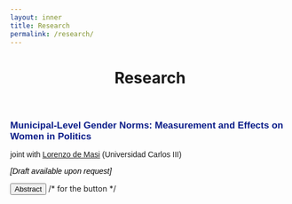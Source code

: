 ```yaml
---
layout: inner
title: Research
permalink: /research/
---
```


<style>
  .line-spacing {
    margin-bottom: 0em; /* custom line spacing */
  }
  .abstract-content {
    display: none; /* initially hide the abstract content */
  }
</style>

<head>
<link rel="shortcut icon" type="image/png" href="/favicon2.png">
</head>

# <center> Research </center>

<p>&nbsp;
</p>

<h1 class="line-spacing" style="font-size: 17px; font-family: 'Source Sans Pro', sans-serif; color: #081b88;">
  Municipal-Level Gender Norms: Measurement and Effects on Women in Politics
</h1>
<p class="line-spacing" style="font-size:14px;font-family: 'Source Sans Pro', sans-serif">joint with <a href="http://economics.uc3m.es/personal/de-massi/"><u>Lorenzo de Masi</u></a> (Universidad Carlos III)</p>
<p class="line-spacing" style="font-size:14px;font-family: 'Source Sans Pro', sans-serif; color: black"><em>[Draft available upon request]</em></p>

<button id="abstract-button">Abstract</button> /* for the button */

<div id="abstract-content" class="abstract-content"> /* for the button */
<p style="font-size:14px;font-family: 'Source Sans Pro', sans-serif"><u>Abstract</u>: In this paper, we exploit the massive amount of information from Facebook to build a measure of gender attitudes in Italy at previously impossible resolution&#8210;the municipal level. We construct our index via a machine learning method to replicate a benchmark region-level measure. Interestingly, we find that most of the variation in our Gender Norms Index (<em>GNI</em>) is across towns within narrowly defined geographical areas, rather than across regions or provinces. In a second step, we show how this local variation in norms can be leveraged for identification purposes. In particular, we use our index to investigate whether these differences in norms carry over to the policy activity of politicians elected in the Italian Parliament. We document that females are more likely to sit in parliamentary committees focused on gender-sensitive matters, labor and social issues, but not if they come from a relatively conservative town. These effects are robust to conditioning on the legislative term and electoral district, suggesting the importance of social norms in shaping legislators' policy activity.</p>

<p>&nbsp;
</p>




<h1 class="line-spacing"
  style="font-size:17px;color:Black;font-family: 'Source Sans Pro', sans-serif"><a style="color: #081b88"  href="https://drive.google.com/file/d/1K06sRgc7v2mwntaFGWQSMts6iJFjnuKc/view?usp=share_link"><u>The Effectiveness of Parental Leaves when Social Norms Matter</u></a>
</h1>
<p class="line-spacing" style="font-size:14px;font-family: 'Source Sans Pro', sans-serif; color: black"><em>Awarded the Best paper award (third prize) at the Augustin Cournot Doctoral Days (2021)</em></p>

<p style="font-size:14px;font-family: 'Source Sans Pro', sans-serif"><u>Abstract</u>: Do gender norms affect the impact of parental leave policies? I show how, in presence of conservative norms, leave policies may fail to foster gender convergence, and possibly be counterproductive for it. I consider a model where mothers' career and couples' childcare decisions are affected by endogenous norms regarding maternal care. Adhering to conservative gender norms, mothers caring for their infants impose a negative externality on other mothers. The introduction of parental leave expands the utility-possibility frontier, and more mothers pursue high-level careers. However, both because of conservative norms and the reduced opportunity cost of care, they take inefficiently long leaves, thus reinforcing conservative gender roles. I show that fathers' quotas that reserve a fraction of the leave for fathers can restore efficiency. Intuitively, when parents share leave, mothers take shorter leaves, thus reducing norm costs suffered by other mothers. Hence, in gender conservative contexts, policies aiming to increase fathers' involvement in care are desirable not only for gender equity, but also on efficiency grounds. In a second step, I test my model's key predictions in the Italian context. I confirm that when they share leave with fathers, mothers take shorter leaves. Furthermore, mothers' education significantly decreases their likelihood of taking long leaves in areas with more neutral norms, but not in more traditional ones, confirming the importance of norms in leave uptake.</p>

<p>&nbsp;
</p>



<h1 class="line-spacing"
  style="font-size:17px;font-family: 'Source Sans Pro', sans-serif; color: #081b88">Gender Norms and Parental Leave: Evidence from Municipal-Level Facebook
Data
</h1>
<p class="line-spacing" style="font-size:14px;font-family: 'Source Sans Pro', sans-serif">joint with <a href="http://economics.uc3m.es/personal/de-massi/"><u>Lorenzo de Masi</u></a> (Universidad Carlos III)</p>

<p style="font-size:14px;font-family: 'Source Sans Pro', sans-serif"><u>Abstract</u>: In this paper, we empirically examine the role of gender culture in parental leave decisions. To this end, we leverage our Gender Norms Index (GNI) measuring municipal-level gender attitudes in Italy based on data from Facebook. Intuitively, our methodology generates variation in attitudes within narrowly defined geographical areas, thus allowing to compare individuals facing the same institutional and
labor market environments. Additionally, rich administrative data would enable to control for several worker and firm characteristics that affect individual participation to leave programs. We expect to find that living in more gender conservative areas induces female (male) workers to ask for relatively longer (shorter) leaves. We then ask whether such an effect is stronger for women at the top of the wage distribution, since taking a greater share of leave might help them alleviate their sense of &#8216;guilt&#8217; for having a career. Because the loss of work experience is particularly costly for them, long periods of leave may ultimately lead to large career costs. As a result, rather than facilitating gender convergence in the labor market, standard leave entitlements might in fact backfire, when interacting with slow-moving gendered culture.</p>

<p>&nbsp;
</p>





<h1 class="line-spacing"
    style="font-size:17px;font-family: 'Source Sans Pro', sans-serif; color: #081b88">A Welfare Analysis of Family Policy: Lessons From a Large Childcare Reform in Canada</h1>
<p class="line-spacing" style="font-size:14px;font-family: 'Source Sans Pro', sans-serif">joint with <a href="https://www.sebastienmontpetit.com/en/"><u>Sébastien Montpetit</u></a> (Toulouse School of Economics) and <a href="https://sites.google.com/view/pierreloupbeauregard/"><u>Pierre-Loup Beauregard</u></a> (University of British Columbia)</p>

<p style="font-size:14px;font-family: 'Source Sans Pro', sans-serif"><u>Abstract</u>: Recent research shows that well-targeted early-childhood interventions and childcare
provision yield very large returns. However, implementing these policies on a larger scale can be substantially costly, making it unclear whether the same benefits can be achieved. In this paper, we examine the welfare effect of an ambitious Canadian childcare reform that introduced universal daycare subsidies in Québec in 1997. Using novel data on regional daycare coverage rates within Québec, we revisit the current evidence on this reform. Our findings suggest that the expansion of local childcare capacity is an important channel of positive impact on child care use and maternal labor supply. In our social welfare analysis, we then incorporate fiscal returns from long-term policy impacts on children's earnings. Our results indicate that the negative short-term impacts on children did not translate
into negative economic outcomes later in life. Taking into account the impacts on both parents and children rather increases the social desirability of the reform. Focusing solely on labor-market responses of parents would thus underestimate the gains. We then compare a benchmark (sufficient-statistics) estimator, which assumes that the policy change is infinitesimal, to a structural approach, which can account for the fact that the reform is nonmarginal. This comparison allows us to quantify the extent of bias practitioners might be facing when applying sufficient-statistics methods to large policy changes. Our parsimonious model incorporates key trade-offs families face and for which affordable daycare options may provide substantial relief. We illustrate that the sufficient-statistics approach leads to
two biases, stemming from the omission of non-pecuniary benefits and re-optimization of behavior by recipients.</p>

<p>&nbsp;
</p>

---
  
### Other research in progress


<h1 
    style="font-size:17px;font-family: 'Source Sans Pro', sans-serif; color: #081b88">&#8216;Mommy Wars&#8217; and Endogenous Gender Identity
</h1>

<h1 class="line-spacing" 
    style="font-size:17px;font-family: 'Source Sans Pro', sans-serif; color: #081b88">On the Effects of Rent Control: Evidence from Catalonia
</h1>
<p class="line-spacing" style="font-size:14px;font-family: 'Source Sans Pro', sans-serif">joint with Michael Abel (ESCP) and <a href="https://www.escp.eu/luque-jaime/"><u>Jaime Luque</u></a> (ESCP)</p>


<script>
  // Get the abstract button element
  var abstractButton = document.getElementById("abstract-button");

  // Get the abstract content element
  var abstractContent = document.getElementById("abstract-content");

  // Add click event listener to the abstract button
  abstractButton.addEventListener("click", function() {
    // Toggle the visibility of the abstract content
    abstractContent.style.display = abstractContent.style.display === "none" ? "block" : "none";
  });
</script>
